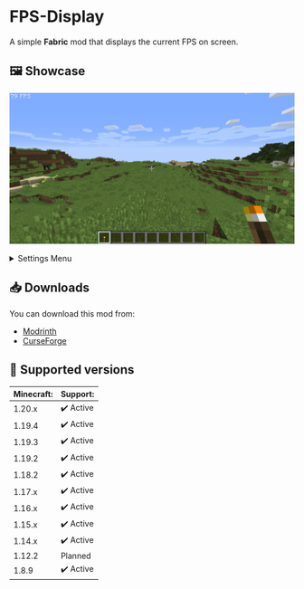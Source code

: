 # FPS-Display
A simple **Fabric** mod that displays the current FPS on screen.

## 🖼️ Showcase

![preview](./media/showcase/fps-counter.png)

<details>
    <summary>Settings Menu</summary>

![settings](./media/showcase/options-clothconfig.png)

</details>

## 📥 Downloads

You can download this mod from:
* [Modrinth](https://modrinth.com/mod/fpsdisplay)
* [CurseForge](https://www.curseforge.com/minecraft/mc-mods/fpsdisplay)

## 🎲 Supported versions

Minecraft: | Support:
---------- | --------
1.20.x | ✔️ Active
1.19.4 | ✔️ Active
1.19.3 | ✔️ Active
1.19.2 | ✔️ Active
1.18.2 | ✔️ Active
1.17.x | ✔️ Active
1.16.x | ✔️ Active
1.15.x | ✔️ Active
1.14.x | ✔️ Active
1.12.2 | Planned
1.8.9 | ✔️ Active
